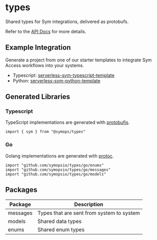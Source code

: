 # types

Shared types for Sym integrations, delivered as protobufs.

Refer to the [API Docs](docs/index.md) for more details.

## Example Integration

Generate a project from one of our starter templates to integrate Sym Access workflows into your systems.

* Typescript: [serverless-sym-typescript-template](https://github.com/symopsio/serverless-sym-typescript-template/generate)
* Python: [serverless-sym-python-template](https://github.com/symopsio/serverless-sym-python-template/generate)

## Generated Libraries

### Typescript

TypeScript implementations are generated with [protobufjs](https://github.com/protobufjs/protobuf.js).

`import { sym } from "@symops/types"`

### Go

Golang implementations are generated with [protoc](https://developers.google.com/protocol-buffers/docs/reference/go-generated).

```
import "github.com/symopsio/types/go/enums"
import "github.com/symopsio/types/go/messages"
import "github.com/symopsio/types/go/models"
```

## Packages

| Package | Description |
| ------- | ----------- |
| messages | Types that are sent from system to system |
| models | Shared data types |
| enums | Shared enum types |

